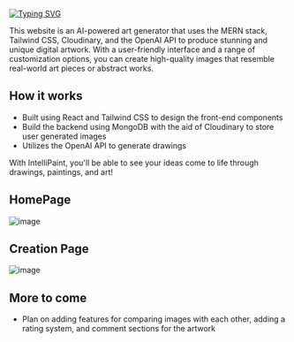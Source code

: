 [![Typing SVG](https://readme-typing-svg.demolab.com?font=Roboto&weight=700&size=30&pause=1000&color=FFFFFF&background=FFFFFF00&center=true&vCenter=true&width=500&lines=IntelliPaint)](https://git.io/typing-svg)

This website is an AI-powered art generator that uses the MERN stack, Tailwind CSS, Cloudinary, and the OpenAI API to produce stunning and unique digital artwork. With a user-friendly interface and a range of customization options, you can create high-quality images that resemble real-world art pieces or abstract works.

## How it works

- Built using React and Tailwind CSS to design the front-end components
- Build the backend using MongoDB with the aid of Cloudinary to store user generated images
- Utilizes the OpenAI API to generate drawings

With IntelliPaint, you'll be able to see your ideas come to life through drawings, paintings, and art!

## HomePage
![image](https://user-images.githubusercontent.com/56651128/219640856-49c05b6c-0ea4-4a8f-98b3-60f33376ac9d.png)

## Creation Page
![image](https://user-images.githubusercontent.com/56651128/219617363-d939f359-d298-4fec-bf91-01a100061aac.png)

## More to come

- Plan on adding features for comparing images with each other, adding a rating system, and comment sections for the artwork


